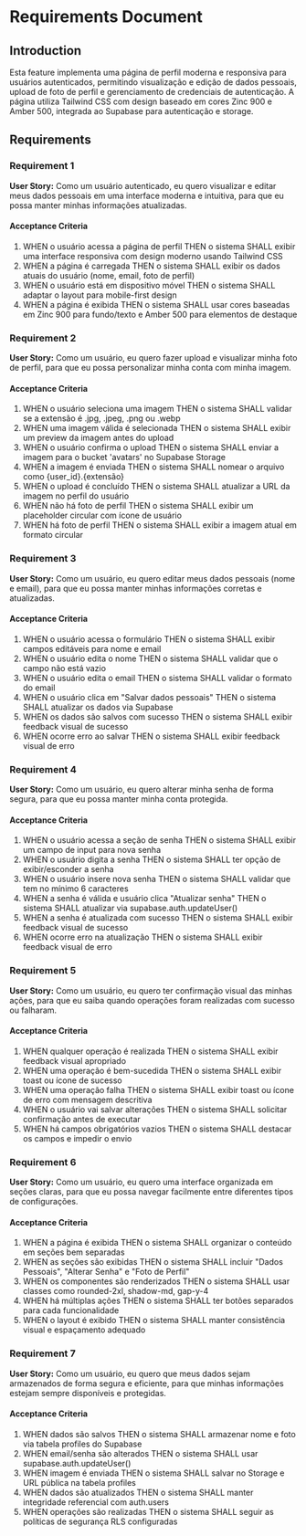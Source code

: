 # Requirements Document

## Introduction

Esta feature implementa uma página de perfil moderna e responsiva para usuários autenticados, permitindo visualização e edição de dados pessoais, upload de foto de perfil e gerenciamento de credenciais de autenticação. A página utiliza Tailwind CSS com design baseado em cores Zinc 900 e Amber 500, integrada ao Supabase para autenticação e storage.

## Requirements

### Requirement 1

**User Story:** Como um usuário autenticado, eu quero visualizar e editar meus dados pessoais em uma interface moderna e intuitiva, para que eu possa manter minhas informações atualizadas.

#### Acceptance Criteria

1. WHEN o usuário acessa a página de perfil THEN o sistema SHALL exibir uma interface responsiva com design moderno usando Tailwind CSS
2. WHEN a página é carregada THEN o sistema SHALL exibir os dados atuais do usuário (nome, email, foto de perfil)
3. WHEN o usuário está em dispositivo móvel THEN o sistema SHALL adaptar o layout para mobile-first design
4. WHEN a página é exibida THEN o sistema SHALL usar cores baseadas em Zinc 900 para fundo/texto e Amber 500 para elementos de destaque

### Requirement 2

**User Story:** Como um usuário, eu quero fazer upload e visualizar minha foto de perfil, para que eu possa personalizar minha conta com minha imagem.

#### Acceptance Criteria

1. WHEN o usuário seleciona uma imagem THEN o sistema SHALL validar se a extensão é .jpg, .jpeg, .png ou .webp
2. WHEN uma imagem válida é selecionada THEN o sistema SHALL exibir um preview da imagem antes do upload
3. WHEN o usuário confirma o upload THEN o sistema SHALL enviar a imagem para o bucket 'avatars' no Supabase Storage
4. WHEN a imagem é enviada THEN o sistema SHALL nomear o arquivo como {user_id}.{extensão}
5. WHEN o upload é concluído THEN o sistema SHALL atualizar a URL da imagem no perfil do usuário
6. WHEN não há foto de perfil THEN o sistema SHALL exibir um placeholder circular com ícone de usuário
7. WHEN há foto de perfil THEN o sistema SHALL exibir a imagem atual em formato circular

### Requirement 3

**User Story:** Como um usuário, eu quero editar meus dados pessoais (nome e email), para que eu possa manter minhas informações corretas e atualizadas.

#### Acceptance Criteria

1. WHEN o usuário acessa o formulário THEN o sistema SHALL exibir campos editáveis para nome e email
2. WHEN o usuário edita o nome THEN o sistema SHALL validar que o campo não está vazio
3. WHEN o usuário edita o email THEN o sistema SHALL validar o formato do email
4. WHEN o usuário clica em "Salvar dados pessoais" THEN o sistema SHALL atualizar os dados via Supabase
5. WHEN os dados são salvos com sucesso THEN o sistema SHALL exibir feedback visual de sucesso
6. WHEN ocorre erro ao salvar THEN o sistema SHALL exibir feedback visual de erro

### Requirement 4

**User Story:** Como um usuário, eu quero alterar minha senha de forma segura, para que eu possa manter minha conta protegida.

#### Acceptance Criteria

1. WHEN o usuário acessa a seção de senha THEN o sistema SHALL exibir um campo de input para nova senha
2. WHEN o usuário digita a senha THEN o sistema SHALL ter opção de exibir/esconder a senha
3. WHEN o usuário insere nova senha THEN o sistema SHALL validar que tem no mínimo 6 caracteres
4. WHEN a senha é válida e usuário clica "Atualizar senha" THEN o sistema SHALL atualizar via supabase.auth.updateUser()
5. WHEN a senha é atualizada com sucesso THEN o sistema SHALL exibir feedback visual de sucesso
6. WHEN ocorre erro na atualização THEN o sistema SHALL exibir feedback visual de erro

### Requirement 5

**User Story:** Como um usuário, eu quero ter confirmação visual das minhas ações, para que eu saiba quando operações foram realizadas com sucesso ou falharam.

#### Acceptance Criteria

1. WHEN qualquer operação é realizada THEN o sistema SHALL exibir feedback visual apropriado
2. WHEN uma operação é bem-sucedida THEN o sistema SHALL exibir toast ou ícone de sucesso
3. WHEN uma operação falha THEN o sistema SHALL exibir toast ou ícone de erro com mensagem descritiva
4. WHEN o usuário vai salvar alterações THEN o sistema SHALL solicitar confirmação antes de executar
5. WHEN há campos obrigatórios vazios THEN o sistema SHALL destacar os campos e impedir o envio

### Requirement 6

**User Story:** Como um usuário, eu quero uma interface organizada em seções claras, para que eu possa navegar facilmente entre diferentes tipos de configurações.

#### Acceptance Criteria

1. WHEN a página é exibida THEN o sistema SHALL organizar o conteúdo em seções bem separadas
2. WHEN as seções são exibidas THEN o sistema SHALL incluir "Dados Pessoais", "Alterar Senha" e "Foto de Perfil"
3. WHEN os componentes são renderizados THEN o sistema SHALL usar classes como rounded-2xl, shadow-md, gap-y-4
4. WHEN há múltiplas ações THEN o sistema SHALL ter botões separados para cada funcionalidade
5. WHEN o layout é exibido THEN o sistema SHALL manter consistência visual e espaçamento adequado

### Requirement 7

**User Story:** Como um usuário, eu quero que meus dados sejam armazenados de forma segura e eficiente, para que minhas informações estejam sempre disponíveis e protegidas.

#### Acceptance Criteria

1. WHEN dados são salvos THEN o sistema SHALL armazenar nome e foto via tabela profiles do Supabase
2. WHEN email/senha são alterados THEN o sistema SHALL usar supabase.auth.updateUser()
3. WHEN imagem é enviada THEN o sistema SHALL salvar no Storage e URL pública na tabela profiles
4. WHEN dados são atualizados THEN o sistema SHALL manter integridade referencial com auth.users
5. WHEN operações são realizadas THEN o sistema SHALL seguir as políticas de segurança RLS configuradas